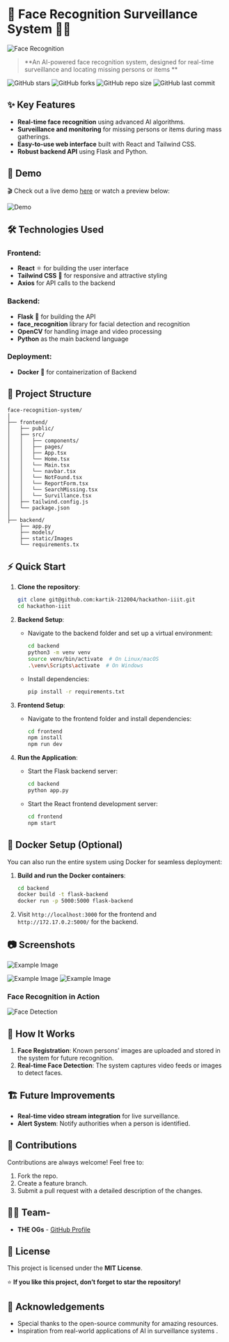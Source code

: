 
# 🎥 Face Recognition Surveillance System 🕵️‍♂️

![Face Recognition](https://user-images.githubusercontent.com/your-image-link-here.jpg)

> **An AI-powered face recognition system, designed for real-time surveillance and locating missing persons or items **

![GitHub stars](https://img.shields.io/github/stars/kartik-212004/hackathon-iiit?style=social)
![GitHub forks](https://img.shields.io/github/forks/kartik-212004/hackathon-iiit?style=social)
![GitHub repo size](https://img.shields.io/github/repo-size/kartik-212004/hackathon-iiit)
![GitHub last commit](https://img.shields.io/github/last-commit/kartik-212004/hackathon-iiit)

## ✨ Key Features

- **Real-time face recognition** using advanced AI algorithms.
- **Surveillance and monitoring** for missing persons or items during mass gatherings.
- **Easy-to-use web interface** built with React and Tailwind CSS.
- **Robust backend API** using Flask and Python.

## 🚀 Demo

🎬 Check out a live demo [here](https://your-live-demo-link.com) or watch a preview below:

![Demo](https://user-images.githubusercontent.com/your-demo-link.gif)

## 🛠️ Technologies Used

### Frontend:
- **React** ⚛️ for building the user interface
- **Tailwind CSS** 💨 for responsive and attractive styling
- **Axios** for API calls to the backend

### Backend:
- **Flask** 🐍 for building the API
- **face_recognition** library for facial detection and recognition
- **OpenCV** for handling image and video processing
- **Python** as the main backend language

### Deployment:
- **Docker** 🐳 for containerization of Backend

## 📁 Project Structure

```
face-recognition-system/
│
├── frontend/
│   ├── public/
│   ├── src/
│   │   ├── components/
│   │   ├── pages/
│   │   ├── App.tsx
│   │   └── Home.tsx
│   │   └── Main.tsx
│   │   └── navbar.tsx
│   │   └── NotFound.tsx
│   │   └── ReportForm.tsx
│   │   └── SearchMissing.tsx
│   │   └── Survillance.tsx
│   ├── tailwind.config.js
│   └── package.json
│
├── backend/
    ├── app.py
    ├── models/
    ├── static/Images
    └── requirements.tx
```

## ⚡ Quick Start

1. **Clone the repository**:
   ```bash
   git clone git@github.com:kartik-212004/hackathon-iiit.git
   cd hackathon-iiit
   ```

2. **Backend Setup**:
   - Navigate to the backend folder and set up a virtual environment:
     ```bash
     cd backend
     python3 -m venv venv
     source venv/bin/activate  # On Linux/macOS
     .\venv\Scripts\activate  # On Windows
     ```
   - Install dependencies:
     ```bash
     pip install -r requirements.txt
     ```

3. **Frontend Setup**:
   - Navigate to the frontend folder and install dependencies:
     ```bash
     cd frontend
     npm install
     npm run dev
     ```

4. **Run the Application**:
   - Start the Flask backend server:
     ```bash
     cd backend
     python app.py
     ```
   - Start the React frontend development server:
     ```bash
     cd frontend
     npm start
     ```

## 🐳 Docker Setup (Optional)

You can also run the entire system using Docker for seamless deployment:

1. **Build and run the Docker containers**:
   ```bash
   cd backend
   docker build -t flask-backend
   docker run -p 5000:5000 flask-backend
   ```

2. Visit `http://localhost:3000` for the frontend and `http://172.17.0.2:5000/` for the backend.

## 📷 Screenshots
![Example Image](Screenshots/home.png)

![Example Image](Screenshots/search.png)
![Example Image](Screenshots/about.png)


### Face Recognition in Action

![Face Detection](Screenshots/FaceRecognition.png)

## 🧠 How It Works

1. **Face Registration**: Known persons’ images are uploaded and stored in the system for future recognition.
2. **Real-time Face Detection**: The system captures video feeds or images to detect faces.



## 🏗️ Future Improvements

- **Real-time video stream integration** for live surveillance.
- **Alert System**: Notify authorities when a person is identified.

## 🤝 Contributions

Contributions are always welcome! Feel free to:
1. Fork the repo.
2. Create a feature branch.
3. Submit a pull request with a detailed description of the changes.

## 👨‍💻 Team-

- **THE OGs** - [GitHub Profile](https://github.com/kartik-212004)

## 📄 License

This project is licensed under the **MIT License**.

⭐ **If you like this project, don’t forget to star the repository!**

## 🙌 Acknowledgements

- Special thanks to the open-source community for amazing resources.
- Inspiration from real-world applications of AI in surveillance systems .
